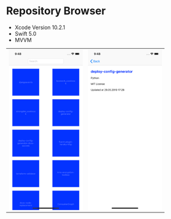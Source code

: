 # Repository Browser #
* Xcode Version 10.2.1 
* Swift 5.0
* MVVM

<table>
<tr>
<td><img src="https://github.com/jatoma/pictures/blob/master/1.png" width="200"></td>
<td><img src="https://github.com/jatoma/pictures/blob/master/2.png" width="200"></td>
</tr>
</table>
